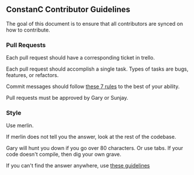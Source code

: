 ## ConstanC Contributor Guidelines

The goal of this document is to ensure that all contributors are synced on how to contribute.

### Pull Requests

Each pull request should have a corresponding ticket in trello.

Each pull request should accomplish a single task. Types of tasks are bugs, features, or refactors.

Commit messages should follow [these 7 rules](https://chris.beams.io/posts/git-commit/) to the best of your ability.

Pull requests must be approved by Gary or Sunjay.


### Style

Use merlin.

If merlin does not tell you the answer, look at the rest of the codebase.

Gary will hunt you down if you go over 80 characters. Or use tabs. If your code doesn't compile, then dig your own grave.

If you can't find the answer anywhere, use [these guidelines](https://ocaml.org/learn/tutorials/guidelines.html)